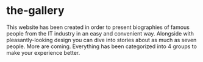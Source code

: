 # the-gallery
This website has been created in order to present biographies of famous people from the IT industry in an easy and
convenient way.
Alongside with pleasantly-looking design you can dive into stories about as much as seven people. More are coming.
Everything has been categorized into 4 groups to make your experience better.
